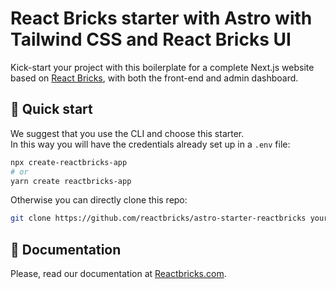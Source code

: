 # React Bricks starter with Astro with Tailwind CSS and React Bricks UI

Kick-start your project with this boilerplate for a complete Next.js website based on [React Bricks](https://reactbricks.com), with both the front-end and admin dashboard.

## 🚀 Quick start

We suggest that you use the CLI and choose this starter.  
In this way you will have the credentials already set up in a `.env` file:

```bash
npx create-reactbricks-app
# or
yarn create reactbricks-app
```

Otherwise you can directly clone this repo:

```bash
git clone https://github.com/reactbricks/astro-starter-reactbricks your-project
```

## 📖 Documentation

Please, read our documentation at [Reactbricks.com](https://reactbricks.com).
